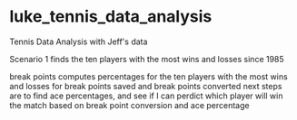 # luke_tennis_data_analysis
Tennis Data Analysis with Jeff's data


Scenario 1 finds the ten players with the most wins and losses since 1985

break points computes percentages for the ten players with the most wins and losses for break points saved and break points converted
next steps are to find ace percentages, and see if I can perdict which player will win the match based on break point conversion and ace percentage
